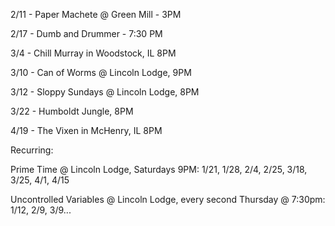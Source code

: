 2/11 - Paper Machete @ Green Mill - 3PM

2/17 - Dumb and Drummer - 7:30 PM

3/4 - Chill Murray in Woodstock, IL 8PM

3/10 - Can of Worms @ Lincoln Lodge, 9PM

3/12 - Sloppy Sundays @ Lincoln Lodge, 8PM

3/22 - Humboldt Jungle, 8PM

4/19 - The Vixen in McHenry, IL 8PM

Recurring:

Prime Time @ Lincoln Lodge, Saturdays 9PM: 1/21, 1/28, 2/4, 2/25, 3/18, 3/25, 4/1, 4/15

Uncontrolled Variables @ Lincoln Lodge, every second Thursday @ 7:30pm: 1/12, 2/9, 3/9...



